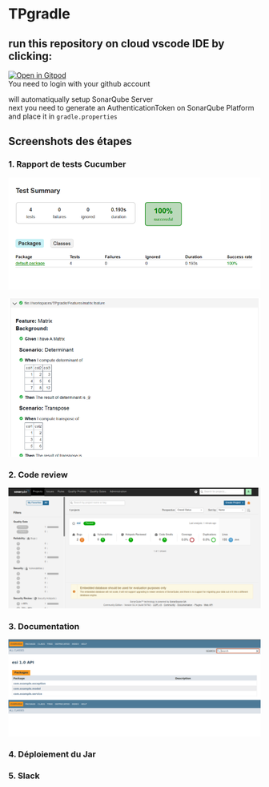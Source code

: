 # TPgradle
  
## run this repository on cloud vscode IDE by clicking:
[![Open in Gitpod](https://gitpod.io/button/open-in-gitpod.svg)](https://gitpod.io/#https://github.com/CastHash532/TPgradle)  
You need to login with your github account  

will automatiqually setup SonarQube Server   
next you need to generate an AuthenticationToken on SonarQube Platform and place it in `gradle.properties`
  
  
  
## Screenshots des étapes  
  

### 1. Rapport de tests Cucumber 
  
![screen](Solution1/assets/test-report-screen.PNG) 
  
![screen](Solution1/assets/cucumber-report-screen.PNG)
  
### 2. Code review  
  
![screen](Solution1/assets/sonarqube-screen.png)
  
### 3. Documentation  
  
![screen](Solution1/assets/javadoc-screen.png)
  

### 4. Déploiement du Jar  
  
  
### 5. Slack  
  


